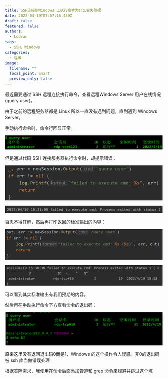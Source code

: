 ```yaml
---
title: SSH连接到Windows 上执行命令为什么会失败呢
date: 2022-04-19T07:57:16.459Z
draft: false
featured: false
authors:
  - Lodran
tags:
  - SSH，Windows
categories:
  - 运维
image:
  filename: ""
  focal_point: Smart
  preview_only: false
---
```

最近需要通过 SSH 远程连接执行命令，查看远程Windows Server 用户在线情况(query user)。

由于之前的远程服务器都是 Linux 所以一直没有遇到问题，直到遇到 Windows Server。

手动执行命令时，命令行回显正常。

![](cmd1.png)

但是通过代码 SSH 连接服务器执行命令时，却提示错误：

![](cmd2.png)

![](cmd3.png)

百思不得其解，然后再打印返回的标准输出的内容：

![](cmd4.png)

![](cmd5.png)

可以看到其实标准输出有我们预期的内容。

然后再在手动执行命令下方查看命令的退出码：

![](cmd6.png)

原来这里没有返回退出码0而是1，Windows 的这个操作令人疑惑。非0的退出码被 ssh 库当做错误处理

根据实际需求，我使用在命令后面添加管道和 grep 命令来规避并跳过这个坑